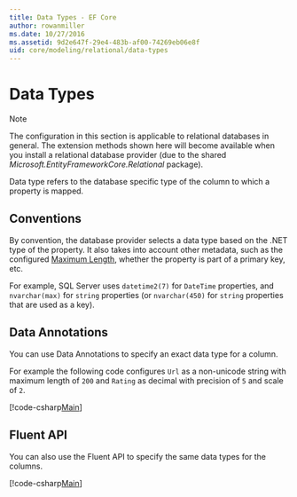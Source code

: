 ```yaml
---
title: Data Types - EF Core
author: rowanmiller
ms.date: 10/27/2016
ms.assetid: 9d2e647f-29e4-483b-af00-74269eb06e8f
uid: core/modeling/relational/data-types
---
```

# Data Types

> [!NOTE]  
> The configuration in this section is applicable to relational databases in general. The extension methods shown here will become available when you install a relational database provider (due to the shared *Microsoft.EntityFrameworkCore.Relational* package).

Data type refers to the database specific type of the column to which a property is mapped.

## Conventions

By convention, the database provider selects a data type based on the .NET type of the property. It also takes into account other metadata, such as the configured [Maximum Length](../max-length.md), whether the property is part of a primary key, etc.

For example, SQL Server uses `datetime2(7)` for `DateTime` properties, and `nvarchar(max)` for `string` properties (or `nvarchar(450)` for `string` properties that are used as a key).

## Data Annotations

You can use Data Annotations to specify an exact data type for a column.

For example the following code configures `Url` as a non-unicode string with maximum length of `200` and `Rating` as decimal with precision of `5` and scale of `2`.

[!code-csharp[Main](../../../../samples/core/Modeling/DataAnnotations/Relational/DataType.cs?name=Entities&highlight=4,6)]

## Fluent API

You can also use the Fluent API to specify the same data types for the columns.

[!code-csharp[Main](../../../../samples/core/Modeling/FluentAPI/Relational/DataType.cs?name=Model&highlight=9-10)]

